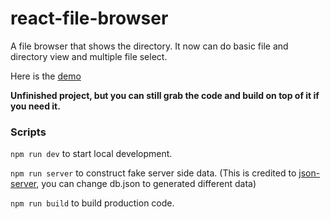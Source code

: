 # react-file-browser
A file browser that shows the directory. It now can do basic file and directory view and multiple file select. 

Here is the [demo](https://qq52184962.github.io/react-file-browser/)

**Unfinished project, but you can still grab the code and build on top of it if you need it.**

### Scripts 
```npm run dev``` to start local development.

```npm run server``` to construct fake server side data. 
(This is credited to [json-server](https://github.com/typicode/json-server), you can change db.json to generated different data)

```npm run build``` to build production code.
